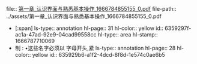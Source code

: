 file:: [第一章_认识界面与熟悉基本操作_1666784855155_0.pdf](../assets/第一章_认识界面与熟悉基本操作_1666784855155_0.pdf)
file-path:: ../assets/第一章_认识界面与熟悉基本操作_1666784855155_0.pdf

- [:span]
  ls-type:: annotation
  hl-page:: 31
  hl-color:: yellow
  id:: 6359297f-ac1a-47ad-92e9-04cad99558cc
  hl-type:: area
  hl-stamp:: 1666787710069
- 制 : •这些名字必须以 字母开头,紧
  ls-type:: annotation
  hl-page:: 28
  hl-color:: yellow
  id:: 635929b6-a1f2-4dcd-8f8d-1e574c0ae6b5